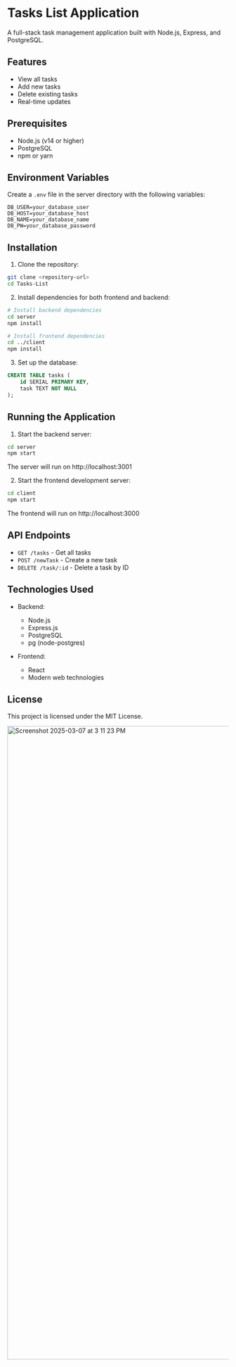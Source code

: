# Tasks List Application

A full-stack task management application built with Node.js, Express, and PostgreSQL.

## Features

- View all tasks
- Add new tasks
- Delete existing tasks
- Real-time updates

## Prerequisites

- Node.js (v14 or higher)
- PostgreSQL
- npm or yarn

## Environment Variables

Create a `.env` file in the server directory with the following variables:

```env
DB_USER=your_database_user
DB_HOST=your_database_host
DB_NAME=your_database_name
DB_PW=your_database_password
```

## Installation

1. Clone the repository:
```bash
git clone <repository-url>
cd Tasks-List
```

2. Install dependencies for both frontend and backend:
```bash
# Install backend dependencies
cd server
npm install

# Install frontend dependencies
cd ../client
npm install
```

3. Set up the database:
```sql
CREATE TABLE tasks (
    id SERIAL PRIMARY KEY,
    task TEXT NOT NULL
);
```

## Running the Application

1. Start the backend server:
```bash
cd server
npm start
```
The server will run on http://localhost:3001

2. Start the frontend development server:
```bash
cd client
npm start
```
The frontend will run on http://localhost:3000

## API Endpoints

- `GET /tasks` - Get all tasks
- `POST /newTask` - Create a new task
- `DELETE /task/:id` - Delete a task by ID

## Technologies Used

- Backend:
  - Node.js
  - Express.js
  - PostgreSQL
  - pg (node-postgres)

- Frontend:
  - React
  - Modern web technologies

## License

This project is licensed under the MIT License.

<img width="1440" alt="Screenshot 2025-03-07 at 3 11 23 PM" src="https://github.com/user-attachments/assets/7ffecb23-7b0b-4663-b607-ec431bc77145" />
